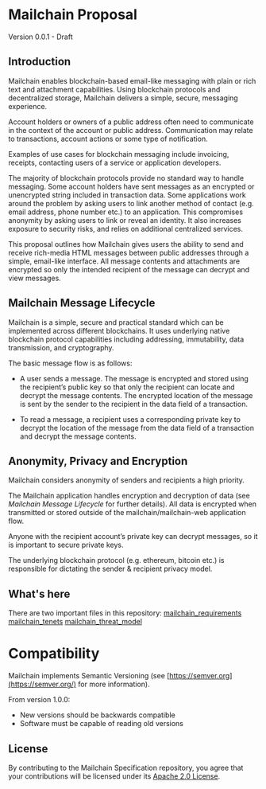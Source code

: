 # Mailchain Proposal
Version 0.0.1 - Draft
## Introduction
Mailchain enables blockchain-based email-like messaging with plain or rich text and attachment capabilities. Using blockchain protocols and decentralized storage, Mailchain delivers a simple, secure, messaging experience.

Account holders or owners of a public address often need to communicate in the context of the account or public address. Communication may relate to transactions, account actions or some type of notification.

Examples of use cases for blockchain messaging include invoicing, receipts, contacting users of a service or application developers.

The majority of blockchain protocols provide no standard way to handle messaging. Some account holders have sent messages as an encrypted or unencrypted string included in transaction data. Some applications work around the problem by asking users to link another method of contact (e.g. email address, phone number etc.) to an application. This compromises anonymity by asking users to link or reveal an identity. It also increases exposure to security risks, and relies on additional centralized services.

This proposal outlines how Mailchain gives users the ability to send and receive rich-media HTML messages between public addresses through a simple, email-like interface. All message contents and attachments are encrypted so only the intended recipient of the message can decrypt and view messages.

## Mailchain Message Lifecycle
Mailchain is a simple, secure and practical standard which can be implemented across different blockchains. It uses underlying native blockchain protocol capabilities including addressing, immutability, data transmission, and cryptography.

The basic message flow is as follows:

* A user sends a message. The message is encrypted and stored using the recipient’s public key so that only the recipient can locate and decrypt the message contents. The encrypted location of the message is sent by the sender to the recipient in the data field of a transaction.

* To read a message, a recipient uses a corresponding private key to decrypt the location of the message from the data field of a transaction and decrypt the message contents.

## Anonymity, Privacy and Encryption
Mailchain considers anonymity of senders and recipients a high priority.

The Mailchain application handles encryption and decryption of data (see *Mailchain Message Lifecycle* for further details). All data is encrypted when transmitted or stored outside of the mailchain/mailchain-web application flow.

Anyone with the recipient account’s private key can decrypt messages, so it is important to secure private keys.

The underlying blockchain protocol (e.g. ethereum, bitcoin etc.) is responsible for dictating the sender & recipient privacy model.

## What's here

There are two important files in this repository:
[mailchain_requirements](https://github.com/mailchain/mailchain-specification/blob/master/mailchain_requirements.md)
[mailchain_tenets](https://github.com/mailchain/mailchain-specification/blob/master/mailchain_tenets.md)
[mailchain_threat_model](https://github.com/mailchain/mailchain-specification/blob/master/mailchain_threat_model.md)


# Compatibility
Mailchain implements Semantic Versioning (see  [https://semver.org](https://semver.org/)  for more information).

From version 1.0.0:
* New versions should be backwards compatible
* Software must be capable of reading old versions


## License

By contributing to the Mailchain Specification repository, you agree that your contributions will be licensed under its [Apache 2.0 License](https://github.com/mailchain/mailchain-specification/blob/master/LICENSE).

